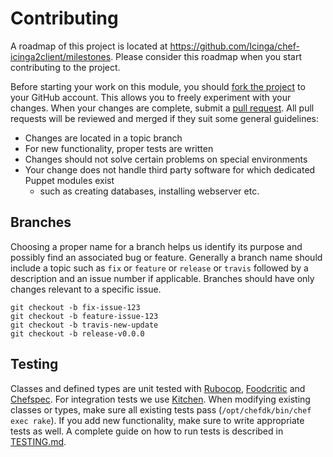 # Contributing
A roadmap of this project is located at https://github.com/Icinga/chef-icinga2client/milestones. Please consider
this roadmap when you start contributing to the project.

Before starting your work on this module, you should [fork the project] to your GitHub account. This allows you to
freely experiment with your changes. When your changes are complete, submit a [pull request]. All pull requests will be
reviewed and merged if they suit some general guidelines:

* Changes are located in a topic branch
* For new functionality, proper tests are written
* Changes should not solve certain problems on special environments
* Your change does not handle third party software for which dedicated Puppet modules exist
  * such as creating databases, installing webserver etc.

## Branches
Choosing a proper name for a branch helps us identify its purpose and possibly find an associated bug or feature.
Generally a branch name should include a topic such as `fix` or `feature` or `release` or `travis` followed by a description and an issue number
if applicable. Branches should have only changes relevant to a specific issue.

  ```
  git checkout -b fix-issue-123
  git checkout -b feature-issue-123
  git checkout -b travis-new-update
  git checkout -b release-v0.0.0
  ```

## Testing
Classes and defined types are unit tested with [Rubocop], [Foodcritic] and [Chefspec]. For integration tests we use [Kitchen]. When modifying
existing classes or types, make sure all existing tests pass (`/opt/chefdk/bin/chef exec rake`). If you add new functionality, make sure to write appropriate
tests as well. A complete guide on how to run tests is described in [TESTING.md].


[fork the project]: https://help.github.com/articles/fork-a-repo/
[pull request]: https://help.github.com/articles/using-pull-requests/
[Rubocop]: https://github.com/bbatsov/rubocop
[Foodcritic]: http://www.foodcritic.io/
[Chefspec]: https://docs.chef.io/chefspec.html
[Kitchen]: http://kitchen.ci/
[TESTING.md]: TESTING.md
